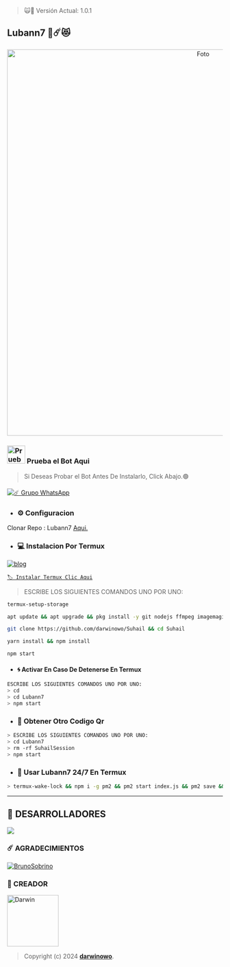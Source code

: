 > 🙀🌟 Versión Actual: 1.0.1

## Lubann7 🌟☄️😻

<p align="center">
<img src= "https://telegra.ph/file/8ade574d21b6da82692fa.jpg" alt="Foto" width="900"/>
</p>

### <img src="https://i.pinimg.com/originals/19/80/6e/19806e91932e6054965fc83b85241270.gif" alt="Prueba La Bot Aqui" width="42" height="42"> Prueba el Bot Aqui

> Si Deseas Probar el Bot Antes De Instalarlo, Click Abajo.🟢

<a href="https://chat.whatsapp.com/Eaa9JFA53ps7WHMv2VHbO9"><img alt="☄️ Grupo WhatsApp" src="https://img.shields.io/badge/Grupo-Lubann7-FF00FF?style=for-the-badge&logo=whatsapp&logoColor=white"/></a>


- ### ⚙️ Configuracion
 Clonar Repo : Lubann7 [Aqui.](https://github.com/darwinowo/Suhail/fork)

- ### 💻 Instalacion Por Termux

[![blog](https://img.shields.io/badge/Instalacion-Lubann7-FFFF00?style=for-the-badge&logo=youtube&logoColor=white)
](https://youtu.be/9-v4XwMTJYE?si=STdO2GwZR1GAmXfA)

[`🏷 Instalar Termux Clic Aqui`](https://www.mediafire.com/file/3hsvi3xkpq3a64o/termux_118.apk/file)

> ESCRIBE LOS SIGUIENTES COMANDOS UNO POR UNO:

```bash
termux-setup-storage
```
```bash
apt update && apt upgrade && pkg install -y git nodejs ffmpeg imagemagick yarn
```
```bash
git clone https://github.com/darwinowo/Suhail && cd Suhail
```
```bash
yarn install && npm install
```
```bash
npm start
```

- #### 🌀 Activar En Caso De Detenerse En Termux
```bash
ESCRIBE LOS SIGUIENTES COMANDOS UNO POR UNO:
> cd 
> cd Lubann7 
> npm start
```

- ### 🌻 Obtener Otro Codigo Qr 
```bash
> ESCRIBE LOS SIGUIENTES COMANDOS UNO POR UNO:
> cd Lubann7 
> rm -rf SuhailSession
> npm start
```

- ### 🚀 Usar Lubann7 24/7 En Termux 
```bash
> termux-wake-lock && npm i -g pm2 && pm2 start index.js && pm2 save && pm2 logs 
``` 
---------

## 🌟 DESARROLLADORES
<a href="https://darwinowo /Lubann7/graphs/contributors">
<img src="https://contrib.rocks/image?repo=darwinowo/Lubann7" /> 
</a>

### ☄️ AGRADECIMIENTOS
[![BrunoSobrino](https://github.com/BrunoSobrino.png?size=100)](https://github.com/BrunoSobrino) 

### 👑 CREADOR 
<a
href="https://github.com/darwinowo"><img src="https://github.com/darwinowo.png" width="120" height="120" alt="Darwin"/></a>
> Copyright (c) 2024 **[darwinowo](https://github.com/darwinowo/Suhail)**.
